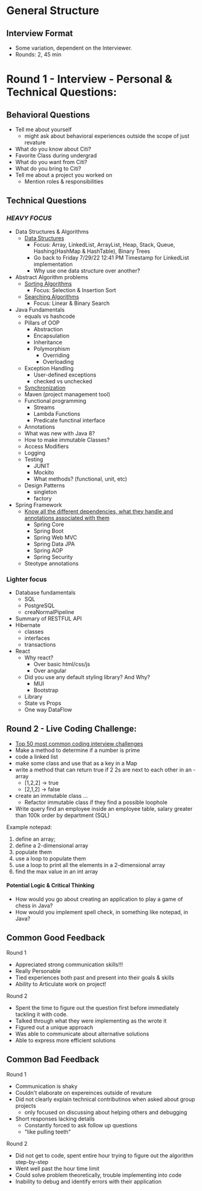 # General Structure

## Interview Format

-   Some variation, dependent on the Interviewer.
-   Rounds: 2, 45 min

# Round 1 - Interview - Personal & Technical Questions:

## Behavioral Questions

-   Tell me about yourself
    -   might ask about behavioral experiences outside the scope of just revature
-   What do you know about Citi?
-   Favorite Class during undergrad
-   What do you want from Citi?
-   What do you bring to Citi?
-   Tell me about a project you worked on
    -   Mention roles & responsibilities

## Technical Questions

### **_HEAVY FOCUS_**

-   Data Structures & Algorithms
    -   [Data Structures](https://www.geeksforgeeks.org/data-structures/)
        -   Focus: Array, LinkedList, ArrayList, Heap, Stack, Queue, Hashing(HashMap & HashTable), Binary Trees
        -   Go back to Friday 7/29/22 12:41 PM Timestamp for LinkedList implementation
        -   Why use one data structure over another?
-   Abstract Algorithm problems
    -   [Sorting Algorithms](https://www.geeksforgeeks.org/sorting-algorithms/)
        -   Focus: Selection & Insertion Sort
    -   [Searching Algorithms](https://www.geeksforgeeks.org/sorting-algorithms/)
        -   Focus: Linear & Binary Search
-   Java Fundamentals
    -   equals vs hashcode
    -   Pillars of OOP
        -   Abstraction
        -   Encapsulation
        -   Inheritance
        -   Polymorphism
            -   Overriding
            -   Overloading
    -   Exception Handling
        -   User-defined exceptions
        -   checked vs unchecked
    -   [Synchronization](https://www.geeksforgeeks.org/synchronization-in-java/?ref=gcse)
    -   Maven (project management tool)
    -   Functional programming
        -   Streams
        -   Lambda Functions
        -   Predicate functinal interface
    -   Annotations
    -   What was new with Java 8?
    -   How to make immutable Classes?
    -   Access Modifiers
    -   Logging
    -   Testing
        -   JUNIT
        -   Mockito
        -   What methods? (functional, unit, etc)
    -   Design Patterns
        -   singleton
        -   factory
-   Spring Framework
    -   [Know all the different dependencies, what they handle and annotations associated with them](https://miro.com/app/board/uXjVOYNdi-w=/)
        -   Spring Core
        -   Spring Boot
        -   Spring Web MVC
        -   Spring Data JPA
        -   Spring AOP
        -   Spring Security
    -   Steotype annotations

### **Lighter focus**

-   Database fundamentals
    -   SQL
    -   PostgreSQL
    -   creaNormalPipeline
-   Summary of RESTFUL API
-   Hibernate
    -   classes
    -   interfaces
    -   transactions
-   React
    -   Why react?
        -   Over basic html/css/js
        -   Over angular
    -   Did you use any default styling library? And Why?
        -   MUI
        -   Bootstrap
    -   Library
    -   State vs Props
    -   One way DataFlow

## Round 2 - Live Coding Challenge:

-   [Top 50 most common coding interview challenges
    ](https://javarevisited.blogspot.com/2017/07/top-50-java-programs-from-coding-Interviews.html)
-   Make a method to determine if a number is prime
-   code a linked list
-   make some class and use that as a key in a Map
-   write a method that can return true if 2 2s are next to each other in an - array
    -   [1,2,2] -> true
    -   [2,1,2] -> false
-   create an immutable class ...
    -   Refactor immutable class if they find a possible loophole
-   Write query find an employee inside an employee table, salary greater than 100k order by department (SQL)

Example notepad:

1. define an array;
2. define a 2-dimensional array
3. populate them
4. use a loop to populate them
5. use a loop to print all the elements in a 2-dimensional array
6. find the max value in an int array

#### Potential Logic & Critical Thinking

-   How would you go about creating an application to play a game of chess in Java?
-   How would you implement spell check, in something like notepad, in Java?

## Common Good Feedback

Round 1

-   Appreciated strong communication skills!!!
-   Really Personable
-   Tied experiences both past and present into their goals & skills
-   Ability to Articulate work on project!

Round 2

-   Spent the time to figure out the question first before immediately tackling it with code.
-   Talked through what they were implementing as the wrote it
-   Figured out a unique approach
-   Was able to communicate about alternative solutions
-   Able to express more efficient solutions

## Common Bad Feedback

Round 1

-   Communication is shaky
-   Couldn't elaborate on expereinces outside of revature
-   Did not clearly explain technical contributinos when asked about group projects
    -   only focused on discussing about helping others and debugging
-   Short responses lacking details
    -   Constantly forced to ask follow up questions
    -   "like pulling teeth"

Round 2

-   Did not get to code, spent entire hour trying to figure out the algorithm step-by-step
-   Went well past the hour time limit
-   Could solve problem theoretically, trouble implementing into code
-   Inability to debug and identify errors with their application
